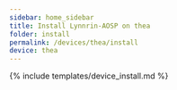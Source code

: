 ```yaml
---
sidebar: home_sidebar
title: Install Lynnrin-AOSP on thea
folder: install
permalink: /devices/thea/install
device: thea
---
```

{% include templates/device_install.md %}
